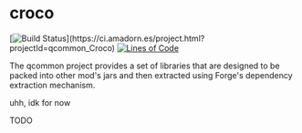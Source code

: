# croco

[![Build Status](https://ci.amadorn.es/app/rest/builds/aggregated/strob:(buildType:(project:(id:qcommon_Croco)))/statusIcon.svg)](https://ci.amadorn.es/project.html?projectId=qcommon_Croco)
[![Lines of Code](https://tokei.rs/b1/github/qcommon/croco?category=code)](https://github.com/qcommon/croco)

The qcommon project provides a set of libraries that are designed to be packed into other mod's jars and then extracted using Forge's dependency extraction mechanism.

uhh, idk for now

TODO

